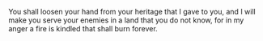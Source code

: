 You shall loosen your hand from your heritage that I gave to you, and I will make you serve your enemies in a land that you do not know, for in my anger a fire is kindled that shall burn forever.
